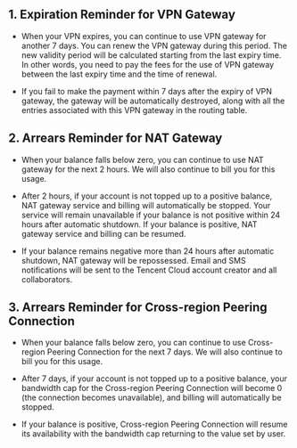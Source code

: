 ## 1. Expiration Reminder for VPN Gateway
- When your VPN expires, you can continue to use VPN gateway for another 7 days. You can renew the VPN gateway during this period. The new validity period will be calculated starting from the last expiry time. In other words, you need to pay the fees for the use of VPN gateway between the last expiry time and the time of renewal.

- If you fail to make the payment within 7 days after the expiry of VPN gateway, the gateway will be automatically destroyed, along with all the entries associated with this VPN gateway in the routing table.

## 2. Arrears Reminder for NAT Gateway

- When your balance falls below zero, you can continue to use NAT gateway for the next 2 hours. We will also continue to bill you for this usage.

- After 2 hours, if your account is not topped up to a positive balance, NAT gateway service and billing will automatically be stopped. Your service will remain unavailable if your balance is not positive within 24 hours after automatic shutdown. If your balance is positive, NAT gateway service and billing can be resumed.

- If your balance remains negative more than 24 hours after automatic shutdown, NAT gateway will be repossessed. Email and SMS notifications will be sent to the Tencent Cloud account creator and all collaborators.

## 3. Arrears Reminder for Cross-region Peering Connection

- When your balance falls below zero, you can continue to use Cross-region Peering Connection for the next 7 days. We will also continue to bill you for this usage.

- After 7 days, if your account is not topped up to a positive balance, your bandwidth cap for the Cross-region Peering Connection will become 0 (the connection becomes unavailable), and billing will automatically be stopped. 

- If your balance is positive, Cross-region Peering Connection will resume its availability with the bandwidth cap returning to the value set by user.
